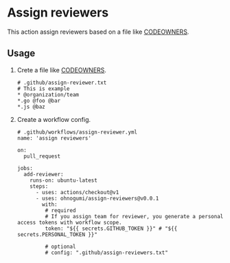 # Assign reviewers

This action assign reviewers based on a file like [CODEOWNERS](https://docs.github.com/en/github/creating-cloning-and-archiving-repositories/creating-a-repository-on-github/about-code-owners).

## Usage

1. Crete a file like [CODEOWNERS](https://docs.github.com/en/github/creating-cloning-and-archiving-repositories/creating-a-repository-on-github/about-code-owners).
   ```
   # .github/assign-reviewer.txt
   # This is example
   * @organization/team
   *.go @foo @bar
   *.js @baz
   ```
1. Create a workflow config.

   ```
   # .github/workflows/assign-reviewer.yml
   name: 'assign reviewers'

   on:
     pull_request

   jobs:
     add-reviewer:
       runs-on: ubuntu-latest
       steps:
         - uses: actions/checkout@v1
         - uses: ohnogumi/assign-reviewers@v0.0.1
           with:
            # required
            # If you assign team for reviewer, you generate a personal access tokens with workflow scope. 
            token: "${{ secrets.GITHUB_TOKEN }}" # "${{ secrets.PERSONAL_TOKEN }}"
            
            # optional 
            # config: ".github/assign-reviewers.txt"
   ```
